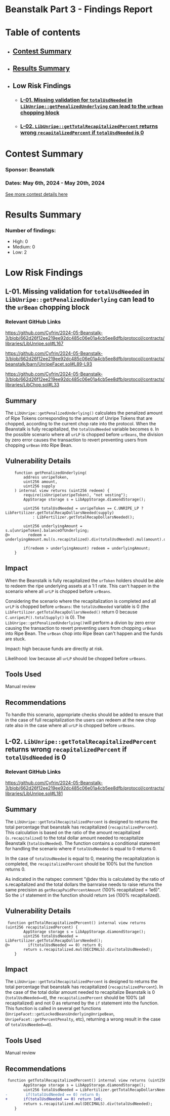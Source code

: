 # Beanstalk Part 3 - Findings Report

# Table of contents
- ## [Contest Summary](#contest-summary)
- ## [Results Summary](#results-summary)


- ## Low Risk Findings
    - ### [L-01. Missing validation for ```totalUsdNeeded``` in ```LibUnripe::getPenalizedUnderlying``` can lead to the ```urBean``` chopping block ](#L-01)
    - ### [L-02. ```LibUnripe::getTotalRecapitalizedPercent``` returns wrong ```recapitalizedPercent``` if ```totalUsdNeeded``` is 0](#L-02)


# <a id='contest-summary'></a>Contest Summary

### Sponsor: Beanstalk

### Dates: May 6th, 2024 - May 20th, 2024

[See more contest details here](https://www.codehawks.com/contests/clvo5kwin00078k6jhhjobn22)

# <a id='results-summary'></a>Results Summary

### Number of findings:
   - High: 0
   - Medium: 0
   - Low: 2



		


# Low Risk Findings

## <a id='L-01'></a>L-01. Missing validation for ```totalUsdNeeded``` in ```LibUnripe::getPenalizedUnderlying``` can lead to the ```urBean``` chopping block             

### Relevant GitHub Links
	
https://github.com/Cyfrin/2024-05-Beanstalk-3/blob/662d26f12ee219ee92dc485c06e01a4cb5ee8dfb/protocol/contracts/libraries/LibUnripe.sol#L167

https://github.com/Cyfrin/2024-05-Beanstalk-3/blob/662d26f12ee219ee92dc485c06e01a4cb5ee8dfb/protocol/contracts/beanstalk/barn/UnripeFacet.sol#L89-L93

https://github.com/Cyfrin/2024-05-Beanstalk-3/blob/662d26f12ee219ee92dc485c06e01a4cb5ee8dfb/protocol/contracts/libraries/LibChop.sol#L33

## Summary
The ```LibUnripe::getPenalizedUnderlying()``` calculates the penalized amount of Ripe Tokens corresponding to the amount of Unripe Tokens that are chopped, according to the current chop rate into the protocol. When the Beanstalk is fully recapitalized, the ```totalUsdNeeded``` variable becomes ```0```. In the possible scenario where all ```urLP``` is chopped before ```urBeans```, the division by zero error causes the transaction to revert preventing users from chopping ```urBean``` into Ripe Bean.

## Vulnerability Details
```solidity
    function getPenalizedUnderlying(
        address unripeToken,
        uint256 amount,
        uint256 supply
    ) internal view returns (uint256 redeem) {
        require(isUnripe(unripeToken), "not vesting");
        AppStorage storage s = LibAppStorage.diamondStorage();
     
	    uint256 totalUsdNeeded = unripeToken == C.UNRIPE_LP ? LibFertilizer.getTotalRecapDollarsNeeded(supply) 
            : LibFertilizer.getTotalRecapDollarsNeeded();
       
        uint256 underlyingAmount = s.u[unripeToken].balanceOfUnderlying;
@>        redeem = underlyingAmount.mul(s.recapitalized).div(totalUsdNeeded).mul(amount).div(supply);
       
        if(redeem > underlyingAmount) redeem = underlyingAmount;
    }
```

## Impact
When the Beanstalk is fully recapitalized the ```urToken``` holders should be able to redeem the ripe underlying assets at a 1:1 rate. This can't happen in the scenario where all ```urLP``` is chopped before ```urBeans```. 

Considering the scenario where the recapitalization is completed and all ```urLP``` is chopped before ```urBeans```:  the ```totalUsdNeeded``` variable is 0  (the ```LibFertilizer.getTotalRecapDollarsNeeded()``` return 0 because ```C.unripeLP().totalSupply()``` is 0). 
The ```LibUnripe::getPenalizedUnderlying()```will perform a divion by zero error causing the transaction to revert preventing users from chopping ```urBean``` into Ripe Bean. The  ```urBean``` chop into Ripe Bean can't happen and the funds are stuck.

Impact: high because funds are directly at risk.

Likelihood: low because all ```urLP``` should be chopped before ```urBeans```. 

## Tools Used
Manual review

## Recommendations
To handle this scenario, appropriate checks should be added to ensure that in the case of full recapitalization the users can redeem at the new chop rate also in the case where all ```urLP``` is chopped before ```urBeans```.
## <a id='L-02'></a>L-02. ```LibUnripe::getTotalRecapitalizedPercent``` returns wrong ```recapitalizedPercent``` if ```totalUsdNeeded``` is 0            

### Relevant GitHub Links
	
https://github.com/Cyfrin/2024-05-Beanstalk-3/blob/662d26f12ee219ee92dc485c06e01a4cb5ee8dfb/protocol/contracts/libraries/LibUnripe.sol#L181

## Summary
The ```LibUnripe::getTotalRecapitalizedPercent``` is designed to returns the total percentage that beanstalk has recapitalized (```recapitalizedPercent```). This calculation is based on the ratio of the amount recapitalized (```s.recapitalized```) to the total dollar amount needed to recapitalize Beanstalk (```totalUsdNeeded```). The function contains a conditional statement for handling the scenario where if ```totalUsdNeeded``` is equal to 0 returns 0. 

In the case of ```totalUsdNeeded``` is equal to 0, meaning the recapitalization is completed, the ```recapitalizedPercent``` should be 100% but the function returns 0. 

As indicated in the natspec comment "@dev this is calculated by the ratio of s.recapitalized and the total dollars the barnraise needs to raise returns the same precision as `getRecapPaidPercentAmount` (100% recapitalized = 1e6)". So the ```if``` statement in the function should return ```1e6``` (100% recapitalized).

## Vulnerability Details
```solidity
 function getTotalRecapitalizedPercent() internal view returns (uint256 recapitalizedPercent) {
        AppStorage storage s = LibAppStorage.diamondStorage();
        uint256 totalUsdNeeded = LibFertilizer.getTotalRecapDollarsNeeded();
@>        if(totalUsdNeeded == 0) return 0;
        return s.recapitalized.mul(DECIMALS).div(totalUsdNeeded);
    }
```

## Impact
The ```LibUnripe::getTotalRecapitalizedPercent``` is designed to returns the total percentage that beanstalk has recapitalized (```recapitalizedPercent```). In the case of the total dollar amount needed to recapitalize Beanstalk is 0 (```totalUsdNeeded==0```), the ```recapitalizedPercent``` should be 100% (all recapitalized) and not 0 as returned by the ```if``` statement into the function. This function is called in several get functions (```UnripeFacet::getLockedBeansUnderlyingUnripeBean```, ```UnripeFacet::getPercentPenalty```, etc), returning a wrong result in the case of ```totalUsdNeeded==0```).


## Tools Used
Manual review

## Recommendations
```diff
 function getTotalRecapitalizedPercent() internal view returns (uint256 recapitalizedPercent) {
        AppStorage storage s = LibAppStorage.diamondStorage();
        uint256 totalUsdNeeded = LibFertilizer.getTotalRecapDollarsNeeded();
-        if(totalUsdNeeded == 0) return 0;
+       if(totalUsdNeeded == 0) return 1e6;
        return s.recapitalized.mul(DECIMALS).div(totalUsdNeeded);
    }
```



